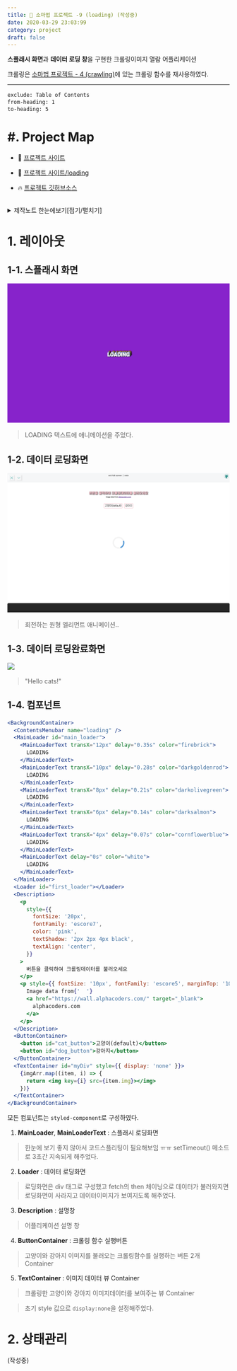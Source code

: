 ```yaml
---
title: 🔮 소마법 프로젝트 -9 (loading) (작성중)
date: 2020-03-29 23:03:99
category: project
draft: false
---
```


**스플래시 화면**과 **데이터 로딩 창**을 구현한 크롤링이미지 열람 어플리케이션

크롤링은 [소마법 프로젝트 - 4 (crawling)](https://taeny.dev/project/%EC%86%8C%EB%A7%88%EB%B2%95-%ED%94%84%EB%A1%9C%EC%A0%9D%ED%8A%B84/)에 있는 크롤링 함수를 재사용하였다.

<hr/>

```toc
exclude: Table of Contents
from-heading: 1
to-heading: 5
```

# \#. Project Map

- :apple: <a href="https://small-magic-project.now.sh/" target="_blank">프로젝트 사이트</a>

- :apple: <a href="https://small-magic-project.now.sh/loading" target="_blank">프로젝트 사이트/loading</a>

* :fire: <a href="https://github.com/taenykim/small-magic-project" target="_blank">프로젝트 깃허브소스</a>

<br/>

<details>
<summary>제작노트 한눈에보기[접기/펼치기]</summary>
<div markdown="1">

- [소마법 프로젝트 - 1 (container)](https://taeny.dev/project/%EC%86%8C%EB%A7%88%EB%B2%95-%ED%94%84%EB%A1%9C%EC%A0%9D%ED%8A%B81/)

- [소마법 프로젝트 - 2 (calculator)](https://taeny.dev/project/%EC%86%8C%EB%A7%88%EB%B2%95-%ED%94%84%EB%A1%9C%EC%A0%9D%ED%8A%B82/)

- [소마법 프로젝트 - 3 (graph)](https://taeny.dev/project/%EC%86%8C%EB%A7%88%EB%B2%95-%ED%94%84%EB%A1%9C%EC%A0%9D%ED%8A%B83/)

- [소마법 프로젝트 - 4 (crawling)](https://taeny.dev/project/%EC%86%8C%EB%A7%88%EB%B2%95-%ED%94%84%EB%A1%9C%EC%A0%9D%ED%8A%B84/)

- [소마법 프로젝트 - 5 (today)](https://taeny.dev/project/%EC%86%8C%EB%A7%88%EB%B2%95-%ED%94%84%EB%A1%9C%EC%A0%9D%ED%8A%B85/)

- [소마법 프로젝트 - 6 (jjal)](https://taeny.dev/project/%EC%86%8C%EB%A7%88%EB%B2%95-%ED%94%84%EB%A1%9C%EC%A0%9D%ED%8A%B86/)

- [소마법 프로젝트 - 7 (avengers)](https://taeny.dev/project/%EC%86%8C%EB%A7%88%EB%B2%95-%ED%94%84%EB%A1%9C%EC%A0%9D%ED%8A%B87/)

- [소마법 프로젝트 - 8 (maskmap)](https://taeny.dev/project/%EC%86%8C%EB%A7%88%EB%B2%95-%ED%94%84%EB%A1%9C%EC%A0%9D%ED%8A%B88/)

- [소마법 프로젝트 - 9 (loading)](https://taeny.dev/project/%EC%86%8C%EB%A7%88%EB%B2%95-%ED%94%84%EB%A1%9C%EC%A0%9D%ED%8A%B89/)

- [소마법 프로젝트 - 10 (lazyloading)](https://taeny.dev/project/%EC%86%8C%EB%A7%88%EB%B2%95-%ED%94%84%EB%A1%9C%EC%A0%9D%ED%8A%B810/)
  </div>
  </details>

# 1. 레이아웃

## 1-1. 스플래시 화면

![](./images/loading1.png)

> LOADING 텍스트에 애니메이션을 주었다.

## 1-2. 데이터 로딩화면

![](./images/loading2.png)

> 회전하는 원형 엘리먼트 애니메이션..

## 1-3. 데이터 로딩완료화면

![](./images/loading3.png)

> "Hello cats!"

## 1-4. 컴포넌트

```jsx
<BackgroundContainer>
  <ContentsMenubar name="loading" />
  <MainLoader id="main_loader">
    <MainLoaderText transX="12px" delay="0.35s" color="firebrick">
      LOADING
    </MainLoaderText>
    <MainLoaderText transX="10px" delay="0.28s" color="darkgoldenrod">
      LOADING
    </MainLoaderText>
    <MainLoaderText transX="8px" delay="0.21s" color="darkolivegreen">
      LOADING
    </MainLoaderText>
    <MainLoaderText transX="6px" delay="0.14s" color="darksalmon">
      LOADING
    </MainLoaderText>
    <MainLoaderText transX="4px" delay="0.07s" color="cornflowerblue">
      LOADING
    </MainLoaderText>
    <MainLoaderText delay="0s" color="white">
      LOADING
    </MainLoaderText>
  </MainLoader>
  <Loader id="first_loader"></Loader>
  <Description>
    <p
      style={{
        fontSize: '20px',
        fontFamily: 'escore7',
        color: 'pink',
        textShadow: '2px 2px 4px black',
        textAlign: 'center',
      }}
    >
      버튼을 클릭하여 크롤링데이터를 불러오세요
    </p>
    <p style={{ fontSize: '10px', fontFamily: 'escore5', marginTop: '10px' }}>
      Image data from{'  '}
      <a href="https://wall.alphacoders.com/" target="_blank">
        alphacoders.com
      </a>
    </p>
  </Description>
  <ButtonContainer>
    <button id="cat_button">고양이(default)</button>
    <button id="dog_button">강아지</button>
  </ButtonContainer>
  <TextContainer id="myDiv" style={{ display: 'none' }}>
    {imgArr.map((item, i) => {
      return <img key={i} src={item.img}></img>
    })}
  </TextContainer>
</BackgroundContainer>
```

모든 컴포넌트는 `styled-component`로 구성하였다.

1. **MainLoader**, **MainLoaderText** : 스플래시 로딩화면

> 한눈에 보기 좋지 않아서 코드스플리팅이 필요해보임 ㅠㅠ setTimeout() 메소드로 3초간 지속되게 해주었다.

2. **Loader** : 데이터 로딩화면

> 로딩화면은 div 태그로 구성했고 fetch의 then 체이닝으로 데이터가 불러와지면 로딩화면이 사라지고 데이터이미지가 보여지도록 해주었다.

3. **Description** : 설명창

> 어플리케이션 설명 창

4. **ButtonContainer** : 크롤링 함수 실행버튼

> 고양이와 강아지 이미지를 불러오는 크롤링함수를 실행하는 버튼 2개 Container

5. **TextContainer** : 이미지 데이터 뷰 Container

> 크롤링한 고양이와 강아지 이미지데이터를 보여주는 뷰 Container

> 초기 style 값으로 `display:none`을 설정해주었다.

# 2. 상태관리

(작성중)
